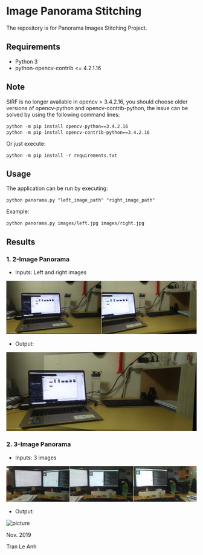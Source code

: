 # Image Panorama Stitching
The repository is for Panorama Images Stitching Project.

## Requirements
- Python 3
- python-opencv-contrib <= 4.2.1.16

## Note
SIRF is no longer available in opencv > 3.4.2.16, you should choose older versions of opencv-python and opencv-contrib-python, the issue can be solved by using the following command lines:
```bashrc
python -m pip install opencv-python==3.4.2.16
python -m pip install opencv-contrib-python==3.4.2.16
```
Or just execute:
```bashrc
python -m pip install -r requirements.txt
```
## Usage
The application can be run by executing: 
```bashrc
python panorama.py "left_image_path" "right_image_path"
```
Example:
```bashrc
python panorama.py images/left.jpg images/right.jpg
```
## Results
### 1. 2-Image Panorama
- Inputs: Left and right images

![picture](images/inputs.jpg)

- Output:

![picture](outputs/panorama.jpg)

### 2. 3-Image Panorama
- Inputs: 3 images

![picture](images/inputs_2.jpg)

- Output:

![picture](outputs/panorama_2.jpg)

Nov. 2019

Tran Le Anh
